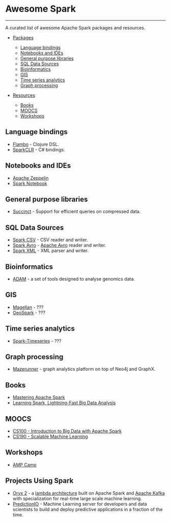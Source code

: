 # Awesome Spark

---------------------------------------

A curated list of awesome Apache Spark packages and resources.


- [Packages](#packages)
  - [Language bindings](#language-bindings)
  - [Notebooks and IDEs](#notebooks-and-ides)
  - [General purpose libraries](#general-purpose-libraries)
  - [SQL Data Sources](#sql-data-sources)
  - [Bioinformatics](#bioinformatics)
  - [GIS](#gis)
  - [Time series analytics](#time-series-analytics)
  - [Graph processing](#graph-processing)

- [Resources](#resources)
  - [Books](#books)
  - [MOOCS](#moocs)
  - [Workshops](#workshops)


## Language bindings

* [Flambo](https://github.com/yieldbot/flambo) - Clojure DSL.
* [SparkCLR](https://github.com/Microsoft/SparkCLR/) - C# bindings.

## Notebooks and IDEs

* [Apache Zeppelin](https://zeppelin.incubator.apache.org/)
* [Spark Notebook](https://github.com/andypetrella/spark-notebook)

## General purpose libraries

* [Succinct](http://succinct.cs.berkeley.edu/) - Support for efficient queries on compressed data.


## SQL Data Sources

* [Spark CSV](https://github.com/databricks/spark-csv) - CSV reader and writer.
* [Spark Avro](https://github.com/databricks/spark-avro) - [Apache Avro](https://avro.apache.org/) reader and writer.
* [Spark XML](https://github.com/databricks/spark-xml) - XML parser and writer.

## Bioinformatics

* [ADAM](https://github.com/bigdatagenomics/adam) - a set of tools designed to analyse genomics data.

## GIS

* [Magellan](https://github.com/harsha2010/magellan) - ???
* [GeoSpark](https://github.com/Sarwat/GeoSpark) - ???

## Time series analytics

* [Spark-Timeseries](https://github.com/cloudera/spark-timeseries) - ???

## Graph processing

* [Mazerunner](https://github.com/neo4j-contrib/neo4j-mazerunner) - graph analytics platform on top of Neo4j and GraphX.


## Books

* [Mastering Apache Spark](https://jaceklaskowski.gitbooks.io/mastering-apache-spark/)
* [Learning Spark, Lightning-Fast Big Data Analysis](http://shop.oreilly.com/product/0636920028512.do)

## MOOCS

* [CS100 - Introduction to Big Data with Apache Spark](https://www.edx.org/course/introduction-big-data-apache-spark-uc-berkeleyx-cs100-1x)
* [CS190 - Scalable Machine Learning](https://www.edx.org/course/scalable-machine-learning-uc-berkeleyx-cs190-1x)

## Workshops

* [AMP Camp](http://ampcamp.berkeley.edu)

## Projects Using Spark

* [Oryx 2](https://github.com/OryxProject/oryx) - a [lambda architecture](http://lambda-architecture.net/) built on Apache Spark and [Apache Kafka](http://kafka.apache.org/) with specialization for real-time large scale machine learning.
* [PredictionIO](https://prediction.io/) - Machine Learning server for developers and data scientists to build and deploy predictive applications in a fraction of the time.
